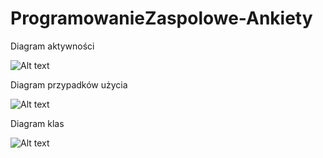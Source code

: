 # ProgramowanieZaspolowe-Ankiety
Diagram aktywności

![Alt text](https://github.com/KamDziok/ProgramowanieZaspolowe-Ankiety/blob/master/diagramy/diagramaktywności.jpg)

Diagram przypadków użycia

![Alt text](https://github.com/KamDziok/ProgramowanieZaspolowe-Ankiety/blob/master/diagramy/DiagramPrzypadkowUzycia.jpg)

Diagram klas

![Alt text](https://github.com/KamDziok/ProgramowanieZaspolowe-Ankiety/blob/master/diagramy/Ankieta.png)
